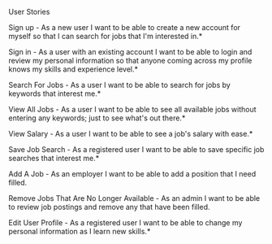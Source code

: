 User Stories 

Sign up -
As a new user I want to be able to create a new account for myself so that I can search for jobs that I'm interested in.*

Sign in -
As a user with an existing account I want to be able to login and review my personal information so that anyone coming 
across my profile knows my skills and experience level.*

Search For Jobs -
As a user I want to be able to search for jobs by keywords that interest me.*

View All Jobs -
As a user I want to be able to see all available jobs without entering any keywords; just to see what's out there.*

View Salary -
As a user I want to be able to see a job's salary with ease.*

Save Job Search -
As a registered user I want to be able to save specific job searches that interest me.*

Add A Job -
As an employer I want to be able to add a position that I need filled.

Remove Jobs That Are No Longer Available -
As an admin I want to be able to review job postings and remove any that have been filled.

Edit User Profile -
As a registered user I want to be able to change my personal information as I learn new skills.*

